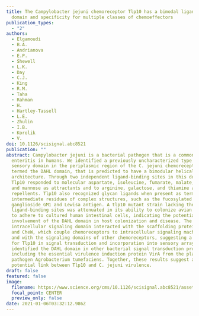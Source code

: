 ```yaml
---
title: The Campylobacter jejuni chemoreceptor Tlp10 has a bimodal ligand-binding
  domain and specificity for multiple classes of chemoeffectors
publication_types:
  - "2"
authors:
  - Elgamoudi
  - B.A.
  - Andrianova
  - E.P.
  - Shewell
  - L.K.
  - Day
  - C.J.
  - King
  - R.M.
  - Taha
  - Rahman
  - H.
  - Hartley-Tassell
  - L.E.
  - Zhulin
  - I.B.
  - Korolik
  - V.
doi: 10.1126/scisignal.abc8521
publication: ""
abstract: Campylobacter jejuni is a bacterial pathogen that is a common cause of
  enteritis in humans. We identified a previously uncharacterized type of
  sensory domain in the periplasmic region of the C. jejuni chemoreceptor Tlp10,
  termed the DAHL domain, that is predicted to have a bimodular helical
  architecture. Through two independent ligand-binding sites in this domain,
  Tlp10 responded to molecular aspartate, isoleucine, fumarate, malate, fucose,
  and mannose as attractants and to arginine, galactose, and thiamine as
  repellents. Tlp10 also recognized glycan ligands when present as terminal and
  intermediate residues of complex structures, such as the fucosylated human
  ganglioside GM1 and Lewisa antigen. A tlp10 mutant strain lacking the
  ligand-binding sites was attenuated in its ability to colonize avian caeca and
  to adhere to cultured human intestinal cells, indicating the potential
  involvement of the DAHL domain in host colonization and disease. The Tlp10
  intracellular signaling domain interacted with the scaffolding proteins CheV
  and CheW, which couple chemoreceptors to intracellular signaling machinery,
  and with the signaling domains of other chemoreceptors, suggesting a key role
  for Tlp10 in signal transduction and incorporation into sensory arrays. We
  identified the DAHL domain in other bacterial signal transduction proteins,
  including the essential virulence induction protein VirA from the plant
  pathogen Agrobacterium tumefaciens. Together, these results suggest a
  potential link between Tlp10 and C. jejuni virulence.
draft: false
featured: false
image:
  filename: https://www.science.org/cms/10.1126/scisignal.abc8521/asset/edaae477-05ce-4829-a988-39397fc548d1/assets/graphic/abc8521-f1.jpeg
  focal_point: CENTER
  preview_only: false
date: 2021-01-06T03:32:12.986Z
---
```

